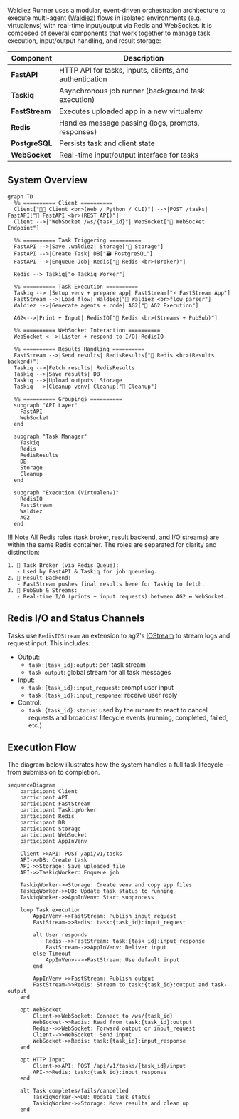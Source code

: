 
Waldiez Runner uses a modular, event-driven orchestration architecture to execute multi-agent ([Waldiez](https://github.com/waldiez/waldiez)) flows in isolated environments (e.g. virtualenvs) with real-time input/output via Redis and WebSocket. It is composed of several components that work together to manage task execution, input/output handling, and result storage:

| Component     | Description |
|---------------|-------------|
| **FastAPI**   | HTTP API for tasks, inputs, clients, and authentication |
| **Taskiq**    | Asynchronous job runner (background task execution) |
| **FastStream** | Executes uploaded app in a new virtualenv |
| **Redis**     | Handles message passing (logs, prompts, responses) |
| **PostgreSQL**| Persists task and client state |
| **WebSocket** | Real-time input/output interface for tasks |

## System Overview

```mermaid
graph TD
  %% ========== Client ==========
  Client["🧑‍💻 Client <br>(Web / Python / CLI)"] -->|POST /tasks| FastAPI["🚀 FastAPI <br>(REST API)"]
  Client -->|"WebSocket /ws/{task_id}"| WebSocket["🔌 WebSocket Endpoint"]

  %% ========== Task Triggering ==========
  FastAPI -->|Save .waldiez| Storage["📁 Storage"]
  FastAPI -->|Create Task| DB["🗃️ PostgreSQL"]
  FastAPI -->|Enqueue Job| Redis["📨 Redis <br>(Broker)"]

  Redis --> Taskiq["⚙️ Taskiq Worker"]

  %% ========== Task Execution ==========
  Taskiq --> |Setup venv + prepare app| FastStream["⚡ FastStream App"]
  FastStream -->|Load flow| Waldiez["🧠 Waldiez <br>flow parser"]
  Waldiez -->|Generate agents + code| AG2["🧬 AG2 Execution"]

  AG2<-->|Print + Input| RedisIO["📡 Redis <br>(Streams + PubSub)"]

  %% ========== WebSocket Interaction ==========
  WebSocket <-->|Listen + respond to I/O| RedisIO

  %% ========== Results Handling ==========
  FastStream -->|Send results| RedisResults["📨 Redis <br>(Results backend)"]
  Taskiq -->|Fetch results| RedisResults
  Taskiq -->|Save results| DB
  Taskiq -->|Upload outputs| Storage
  Taskiq -->|Cleanup venv| Cleanup["🧹 Cleanup"]

  %% ========== Groupings ==========
  subgraph "API Layer"
    FastAPI
    WebSocket
  end

  subgraph "Task Manager"
    Taskiq
    Redis
    RedisResults
    DB
    Storage
    Cleanup
  end

  subgraph "Execution (Virtualenv)"
    RedisIO
    FastStream
    Waldiez
    AG2
  end
```

!!! Note
    All Redis roles (task broker, result backend, and I/O streams) are within the same Redis container. The roles are separated for clarity and distinction:

    1. 🔁 Task Broker (via Redis Queue):
       - Used by FastAPI & Taskiq for job queueing.
    2. 🧠 Result Backend:
       - FastStream pushes final results here for Taskiq to fetch.
    3. 📡 PubSub & Streams:
       - Real-time I/O (prints + input requests) between AG2 ↔ WebSocket.

## Redis I/O and Status Channels

Tasks use `RedisIOStream` an extension to ag2's [IOStream](https://github.com/ag2ai/ag2/blob/main/autogen/io/base.py#L63) to stream logs and request input. This includes:

- Output:
  - `task:{task_id}:output`: per-task stream
  - `task-output`: global stream for all task messages
- Input:
  - `task:{task_id}:input_request`: prompt user input
  - `task:{task_id}:input_response`: receive user reply
- Control:
  - `task:{task_id}:status`: used by the runner to react to cancel requests and broadcast lifecycle events (running, completed, failed, etc.)

## Execution Flow

The diagram below illustrates how the system handles a full task lifecycle — from submission to completion.

```mermaid
sequenceDiagram
    participant Client
    participant API
    participant FastStream
    participant TaskiqWorker
    participant Redis
    participant DB
    participant Storage
    participant WebSocket
    participant AppInVenv

    Client->>API: POST /api/v1/tasks
    API->>DB: Create task
    API->>Storage: Save uploaded file
    API->>TaskiqWorker: Enqueue job

    TaskiqWorker->>Storage: Create venv and copy app files
    TaskiqWorker->>DB: Update task status to running
    TaskiqWorker->>AppInVenv: Start subprocess

    loop Task execution
        AppInVenv->>FastStream: Publish input_request
        FastStream->>Redis: task:{task_id}:input_request

        alt User responds
            Redis-->>FastStream: task:{task_id}:input_response
            FastStream-->>AppInVenv: Deliver input
        else Timeout
            AppInVenv-->>FastStream: Use default input
        end

        AppInVenv->>FastStream: Publish output
        FastStream->>Redis: Stream to task:{task_id}:output and task-output
    end

    opt WebSocket
        Client->>WebSocket: Connect to /ws/{task_id}
        WebSocket->>Redis: Read from task:{task_id}:output
        Redis-->>WebSocket: Forward output or input_request
        Client-->>WebSocket: Send input
        WebSocket->>Redis: task:{task_id}:input_response
    end

    opt HTTP Input
        Client->>API: POST /api/v1/tasks/{task_id}/input
        API->>Redis: task:{task_id}:input_response
    end

    alt Task completes/fails/cancelled
        TaskiqWorker->>DB: Update task status
        TaskiqWorker->>Storage: Move results and clean up
    end
```
